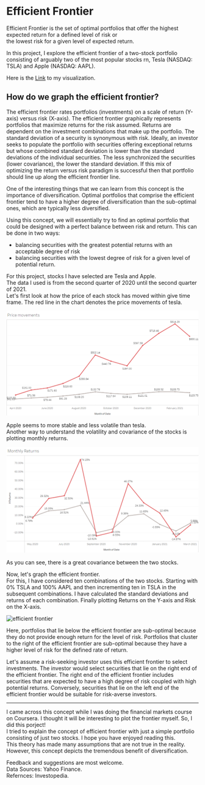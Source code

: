 # Efficient Frontier

Efficient Frontier is the set of optimal portfolios that offer the highest expected return for a defined level of risk or\
the lowest risk for a given level of expected return.

In this project, I explore the efficient frontier of a two-stock portfolio consisting of arguably two of the most popular stocks rn, Tesla (NASDAQ: TSLA) and Apple (NASDAQ: AAPL).

Here is the <a href="https://public.tableau.com/app/profile/saran6744/viz/EfficientfrontierforAAPLTSLA/Theefficientfrontier_1" target="_blank" >Link</a> to my visualization.


## How do we graph the efficient frontier?

The efficient frontier rates portfolios (investments) on a scale of return (Y-axis) versus risk (X-axis). The efficient frontier graphically represents portfolios that maximize returns for the risk assumed. Returns are dependent on the investment combinations that make up the portfolio. The standard deviation of a security is synonymous with risk. Ideally, an investor seeks to populate the portfolio with securities offering exceptional returns but whose combined standard deviation is lower than the standard deviations of the individual securities. The less synchronized the securities (lower covariance), the lower the standard deviation. If this mix of optimizing the return versus risk paradigm is successful then that portfolio should line up along the efficient frontier line.

One of the interesting things that we can learn from this concept is the importance of diversification. Optimal portfolios that comprise the efficient frontier tend to have a higher degree of diversification than the sub-optimal ones, which are typically less diversified.

Using this concept, we will essentially try to find an optimal portfolio that could be designed with a perfect balance between risk and return. 
This can be done in two ways: 
- balancing securities with the greatest potential returns with an acceptable degree of risk 
- balancing securities with the lowest degree of risk for a given level of potential return. 

For this project, stocks I have selected are Tesla and Apple.\
The data I used is from the second quarter of 2020 until the second quarter of 2021.\
Let's first look at how the price of each stock has moved within give time frame.
The red line in the chart denotes the price movements of tesla.

![Price movements](img/pricem.png)

Apple seems to more stable and less volatile than tesla.\
Another way to understand the volatility and covariance of the stocks is plotting monthly returns.

![monthly returns](img/returns.png)

As you can see, there is a great covariance between the two stocks.

Now, let's graph the efficient frontier.\
For this, I have considered ten combinations of the two stocks. Starting with 0% TSLA and 100% AAPL and then incrementing ten in TSLA in the subsequent combinations.
I have calculated the standard deviations and returns of each combination. Finally plotting Returns on the Y-axis and Risk on the X-axis.

![efficient frontier](https://user-images.githubusercontent.com/73103188/125992346-76324f1e-7cfe-4d4e-b8ac-09ecc2dc357a.png)
 
 
Here, portfolios that lie below the efficient frontier are sub-optimal because they do not provide enough return for the level of risk. Portfolios that cluster to the right of the efficient frontier are sub-optimal because they have a higher level of risk for the defined rate of return.

Let's assume a risk-seeking investor uses this efficient frontier to select investments. The investor would select securities that lie on the right end of the efficient frontier. The right end of the efficient frontier includes securities that are expected to have a high degree of risk coupled with high potential returns. Conversely, securities that lie on the left end of the efficient frontier would be suitable for risk-averse investors.





---
I came across this concept while I was doing the financial markets course on Coursera. I thought it will be interesting to plot the frontier myself. So, I did this porject!  
I tried to explain the concept of efficient frontier with just a simple portfolio consisting of just two stocks. I hope you have enjoyed reading this.\
This theory has made many assumptions that are not true in the reality. However, this concept depicts the tremendous benefit of diversification.

Feedback and suggestions are most welcome.\
Data Sources: Yahoo Finance.\
Refernces: Investopedia.
